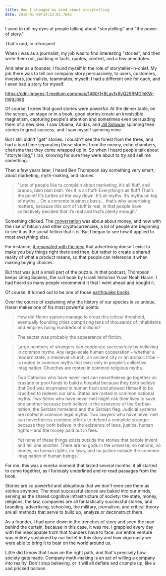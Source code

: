 ```yaml
---
title: How I changed my mind about storytelling
date: 2018-01-09T14:53:03.764Z
---
```

I used to roll my eyes at people talking about "storytelling" and "the power of story." 

That's odd, in retrospect. 

When I was as a journalist, my job was to find interesting "stories", and then write them out, packing in facts, quotes, context, and a few anecdotes.  

And later as a founder, I found myself in the role of storyteller-in-chief. My job there was to tell our company story persuasively, to users, customers, investors, journalists, teammates, myself: I had a different one for each, and I even had a story for myself. 

https://cdn-images-1.medium.com/max/1480/1*8LayfxRyQ29RMGlhKW-meg.jpeg

Of course, I knew that good stories were powerful. At the dinner table, on the screen, on stage or in a book, good stories create an irresistible magnetism, capturing people's attention and sometimes even persuading them of a new idea. I saw Obama, Adidas, and [Jill Soloway](https://www.newyorker.com/magazine/2015/12/14/dolls-and-feelings) spinning their stories to great success, and I saw myself spinning mine. 


But I still didn't "get" stories. I couldn't see the forest from the trees, and had a hard time separating those stories from the money, echo chambers, charisma that they come wrapped up in. So when I heard people talk about "storytelling," I ran, knowing for sure they were about to try and sell me something.  

Then a few years later, I heard Ben Thompson say something very smart, about marketing, myth-making, and stories:


>"Lots of people like to complain about marketing, it’s all fluff, and brands, blah blah blah. Yes it is all fluff! Everything’s all fluff! That’s the point! It’s turtles all the way down. It’s all myths. It’s myths on top of myths… On a concrete business basis... that’s why advertising matters, because this sort of stuff is real, in that people have collectively decided that it’s real and that’s plenty enough."

Something clicked. The [conversation](https://soundcloud.com/exponentfm/episode-116-blockchain-2#t=11m32s) was about about money, and how with the rise of bitcoin and other cryptocurrencies, a lot of people are beginning to see it as the social fiction that it is. But I began to see how it applied to most everything else. 

For instance, [it resonated with the idea](http://www.meltingasphalt.com/ads-dont-work-that-way/) that advertising doesn't exist to make you buy things right there and then, but rather to create a shared reality of what a product means, so that people can reference it when making buying choices. 

But that was just a small part of the puzzle. In that podcast, Thompson keeps citing Sapiens, the cult book by Israeli historian Yuval Noah Harari. I had heard so many people recommend it that I went ahead and bought it.

Of course, it turned out to be one of those [earthquake books](http://marginalrevolution.com/marginalrevolution/2007/11/view-quake-read.html).

Over the course of explaining why the history of our species is so unique, Harari makes one of his most powerful points:

>How did Homo sapiens manage to cross this critical threshold, eventually founding cities comprising tens of thousands of inhabitants and empires ruling hundreds of millions? 

>The secret was probably the appearance of fiction. 

>Large numbers of strangers can cooperate successfully by believing in common myths. Any large-scale human cooperation – whether a modern state, a medieval church, an ancient city or an archaic tribe – is rooted in common myths that exist only in people’s collective imagination. Churches are rooted in common religious myths. 

>Two Catholics who have never met can nevertheless go together on crusade or pool funds to build a hospital because they both believe that God was incarnated in human flesh and allowed Himself to be crucified to redeem our sins. States are rooted in common national myths. Two Serbs who have never met might risk their lives to save one another because both believe in the existence of the Serbian nation, the Serbian homeland and the Serbian flag. Judicial systems are rooted in common legal myths. Two lawyers who have never met can nevertheless combine efforts to defend a complete stranger because they both believe in the existence of laws, justice, human rights – and the money paid out in fees. 

>Yet none of these things exists outside the stories that people invent and tell one another. There are no gods in the universe, no nations, no money, no human rights, no laws, and no justice outside the common imagination of human beings."

For me, this was a eureka moment that lasted several months: it all started to come together, as I furiously underlined and re-read passages from the book. 

Stories are so powerful and ubiquitous that we don't even see them as stories anymore. The most successful stories are baked into our minds, serving as the shared cognitive infrastructure of society: the state, money, religions, the law, companies are all fantastically successful stories, and branding, advertising, schooling, the military, journalism, and critical theory are all methods that serve to build up, analyze or deconstruct them. 

As a founder, I had gone down in the trenches of story and seen the man behind the curtain, because in this case, it was me. I grappled every day with the inescapable truth that founders have to face: our entire venture was entirely sustained by our belief in this story and how vigorously we were able to bring it to bear on the world around us. 

Little did I know that I was on the right path, and that's precisely how society gets made. Company myth-making is an act of willing a company into reality. Don't stop believing, or it will all deflate and crumple up, like a sad pricked balloon.



